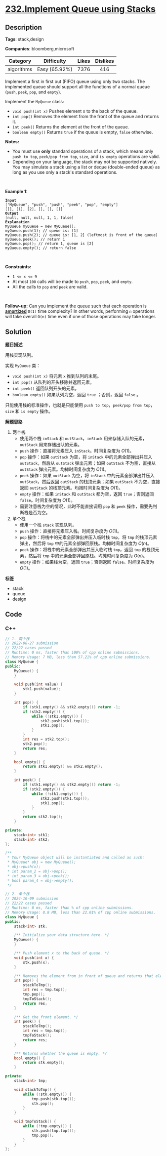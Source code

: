# [232.Implement Queue using Stacks](https://leetcode.com/problems/implement-queue-using-stacks/description/)

## Description

**Tags**: stack,design

**Companies**: bloomberg,microsoft

|  Category  |  Difficulty   | Likes | Dislikes |
| :--------: | :-----------: | :---: | :------: |
| algorithms | Easy (65.92%) | 7376  |   416    |

<p>Implement a first in first out (FIFO) queue using only two stacks. The implemented queue should support all the functions of a normal queue (<code>push</code>, <code>peek</code>, <code>pop</code>, and <code>empty</code>).</p>
<p>Implement the <code>MyQueue</code> class:</p>
<ul>
  <li><code>void push(int x)</code> Pushes element x to the back of the queue.</li>
  <li><code>int pop()</code> Removes the element from the front of the queue and returns it.</li>
  <li><code>int peek()</code> Returns the element at the front of the queue.</li>
  <li><code>boolean empty()</code> Returns <code>true</code> if the queue is empty, <code>false</code> otherwise.</li>
</ul>
<p><strong>Notes:</strong></p>
<ul>
  <li>You must use <strong>only</strong> standard operations of a stack, which means only <code>push to top</code>, <code>peek/pop from top</code>, <code>size</code>, and <code>is empty</code> operations are valid.</li>
  <li>Depending on your language, the stack may not be supported natively. You may simulate a stack using a list or deque (double-ended queue) as long as you use only a stack&#39;s standard operations.</li>
</ul>
<p>&nbsp;</p>
<p><strong class="example">Example 1:</strong></p>
<pre><code><strong>Input</strong>
[&quot;MyQueue&quot;, &quot;push&quot;, &quot;push&quot;, &quot;peek&quot;, &quot;pop&quot;, &quot;empty&quot;]
[[], [1], [2], [], [], []]
<strong>Output</strong>
[null, null, null, 1, 1, false]
<strong>Explanation</strong>
MyQueue myQueue = new MyQueue();
myQueue.push(1); // queue is: [1]
myQueue.push(2); // queue is: [1, 2] (leftmost is front of the queue)
myQueue.peek(); // return 1
myQueue.pop(); // return 1, queue is [2]
myQueue.empty(); // return false</code></pre>
<p>&nbsp;</p>
<p><strong>Constraints:</strong></p>
<ul>
  <li><code>1 &lt;= x &lt;= 9</code></li>
  <li>At most <code>100</code>&nbsp;calls will be made to <code>push</code>, <code>pop</code>, <code>peek</code>, and <code>empty</code>.</li>
  <li>All the calls to <code>pop</code> and <code>peek</code> are valid.</li>
</ul>
<p>&nbsp;</p>
<p><strong>Follow-up:</strong> Can you implement the queue such that each operation is <strong><a href="https://en.wikipedia.org/wiki/Amortized_analysis" target="_blank">amortized</a></strong> <code>O(1)</code> time complexity? In other words, performing <code>n</code> operations will take overall <code>O(n)</code> time even if one of those operations may take longer.</p>

## Solution

**题目描述**

用栈实现队列。

实现 `MyQueue` 类：

- `void push(int x)` 将元素 `x` 推到队列的末尾。
- `int pop()` 从队列的开头移除并返回元素。
- `int peek()` 返回队列开头的元素。
- `boolean empty()` 如果队列为空，返回 `true` ；否则，返回 `false` 。

只能使用栈的标准操作，也就是只能使用 `push to top`，`peek/pop from top`，`size` 和 `is empty` 操作。

**解题思路**

1. 两个栈
   - 使用两个栈 `inStack` 和 `outStack`，`inStack` 用来存储入队的元素，`outStack` 用来存储出队的元素。
   - `push` 操作：直接将元素压入 `inStack`。时间复杂度为 $O(1)$。
   - `pop` 操作：如果 `outStack` 为空，将 `inStack` 中的元素全部弹出并压入 `outStack`，然后从 `outStack` 弹出元素；如果 `outStack` 不为空，直接从 `outStack` 弹出元素。均摊时间复杂度为 $O(1)$。
   - `peek` 操作：如果 `outStack` 为空，将 `inStack` 中的元素全部弹出并压入 `outStack`，然后返回 `outStack` 的栈顶元素；如果 `outStack` 不为空，直接返回 `outStack` 的栈顶元素。均摊时间复杂度为 $O(1)$。
   - `empty` 操作：如果 `inStack` 和 `outStack` 都为空，返回 `true`；否则返回 `false`。时间复杂度为 $O(1)$。
   - 需要注意栈为空的情况，此时不能直接调用 `pop` 和 `peek` 操作，需要先判断栈是否为空。
2. 单个栈
   - 使用一个栈 `stack` 实现队列。
   - `push` 操作：直接将元素压入栈。时间复杂度为 $O(1)$。
   - `pop` 操作：将栈中的元素全部弹出并压入临时栈 `tmp`，将 `tmp` 的栈顶元素弹出，然后将 `tmp` 中的元素全部弹回原栈。均摊时间复杂度为 $O(n)$。
   - `peek` 操作：将栈中的元素全部弹出并压入临时栈 `tmp`，返回 `tmp` 的栈顶元素，然后将 `tmp` 中的元素全部弹回原栈。均摊时间复杂度为 $O(n)$。
   - `empty` 操作：如果栈为空，返回 `true`；否则返回 `false`。时间复杂度为 $O(1)$。

**标签**

- stack
- queue
- design

<!-- code start -->
## Code

### C++

```cpp
// 1. 两个栈
// 2022-08-27 submission
// 22/22 cases passed
// Runtime: 0 ms, faster than 100% of cpp online submissions.
// Memory Usage: 7 MB, less than 57.21% of cpp online submissions.
class MyQueue {
public:
    MyQueue() {
    }

    void push(int value) {
        stk1.push(value);
    }

    int pop() {
        if (stk1.empty() && stk2.empty()) return -1;
        if (stk2.empty()) {
            while (!stk1.empty()) {
                stk2.push(stk1.top());
                stk1.pop();
            }
        }
        int res = stk2.top();
        stk2.pop();
        return res;
    }

    bool empty() {
        return stk1.empty() && stk2.empty();
    }

    int peek() {
        if (stk1.empty() && stk2.empty()) return -1;
        if (stk2.empty()) {
            while (!stk1.empty()) {
                stk2.push(stk1.top());
                stk1.pop();
            }
        }
        return stk2.top();
    }

private:
    stack<int> stk1;
    stack<int> stk2;
};

/**
 * Your MyQueue object will be instantiated and called as such:
 * MyQueue* obj = new MyQueue();
 * obj->push(x);
 * int param_2 = obj->pop();
 * int param_3 = obj->peek();
 * bool param_4 = obj->empty();
 */
```

```cpp
// 2. 单个栈
// 2024-10-09 submission
// 22/22 cases passed
// Runtime: 0 ms, faster than % of cpp online submissions.
// Memory Usage: 8.8 MB, less than 22.01% of cpp online submissions.
class MyQueue {
public:
    stack<int> stk;

    /** Initialize your data structure here. */
    MyQueue() {
    }

    /** Push element x to the back of queue. */
    void push(int x) {
        stk.push(x);
    }

    /** Removes the element from in front of queue and returns that element. */
    int pop() {
        stackToTmp();
        int res = tmp.top();
        tmp.pop();
        tmpToStack();
        return res;
    }

    /** Get the front element. */
    int peek() {
        stackToTmp();
        int res = tmp.top();
        tmpToStack();
        return res;
    }

    /** Returns whether the queue is empty. */
    bool empty() {
        return stk.empty();
    }

private:
    stack<int> tmp;

    void stackToTmp() {
        while (!stk.empty()) {
            tmp.push(stk.top());
            stk.pop();
        }
    }

    void tmpToStack() {
        while (!tmp.empty()) {
            stk.push(tmp.top());
            tmp.pop();
        }
    }
};
```

<!-- code end -->
